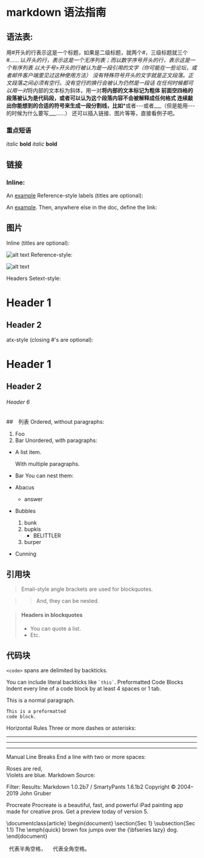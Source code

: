 # markdown 语法指南

## 语法表:

用#开头的行表示这是一个标题，如果是二级标题，就两个#，三级标题就三个#……
以*开头的行，表示这是一个无序列表；而以数字序号开头的行，表示这是一个有序列表
以大于号>开头的行被认为是一段引用的文字（你可能在一些论坛，或者邮件客户端里见过这种使用方法）
没有特殊符号开头的文字就是正文段落。正文段落之间必须有空行。没有空行的换行会被认为仍然是一段话
在任何时候都可以用一对*将内部的文本标为斜体，用一对**将内部的文本标记为粗体
前面空四格的段落被认为是代码段，或者可以认为这个段落内容不会被解释成任何格式
连续敲出你能想到的合适的符号来生成一段分割线，比如***或者---或者___（但是能用---的时候为什么要写___……）
还可以插入链接、图片等等，直接看例子吧。

### 重点短语
*italic*   **bold**
_italic_   __bold__

## 链接
### Inline:

An [example](http://url.com/ "Title")
Reference-style labels (titles are optional):

An [example][id]. Then, anywhere
else in the doc, define the link:

  [id]: http://example.com/  "Title"

## 图片
Inline (titles are optional):

![alt text](/path/img.jpg "Title")
Reference-style:

![alt text][id]

[id]: /url/to/img.jpg "Title"

Headers
Setext-style:

Header 1
========

Header 2
--------
atx-style (closing #'s are optional):

# Header 1 #

## Header 2 ##

###### Header 6


##　列表
Ordered, without paragraphs:

1.  Foo
2.  Bar
Unordered, with paragraphs:

*   A list item.

    With multiple paragraphs.

*   Bar
You can nest them:

*   Abacus
    * answer
*   Bubbles
    1.  bunk
    2.  bupkis
        * BELITTLER
    3. burper
*   Cunning


## 引用块
> Email-style angle brackets
> are used for blockquotes.

> > And, they can be nested.

> #### Headers in blockquotes
> 
> * You can quote a list.
> * Etc.
> 

## 代码块
`<code>` spans are delimited
by backticks.

You can include literal backticks
like `` `this` ``.
Preformatted Code Blocks
Indent every line of a code block by at least 4 spaces or 1 tab.

This is a normal paragraph.

    This is a preformatted
    code block.
Horizontal Rules
Three or more dashes or asterisks:

---

* * *

- - - - 
Manual Line Breaks
End a line with two or more spaces:

Roses are red,   
Violets are blue.
Markdown Source:

Filter:  Results: 
Markdown 1.0.2b7 / SmartyPants 1.6.1b2
Copyright © 2004–2019 John Gruber

 Procreate
Procreate is a beautiful, fast, and powerful iPad painting app made for creative pros. Get a preview today of version 5.



\documentclass{article}
\begin{document}
\section{Sec 1}
\subsection{Sec 1.1}
The \emph{quick} brown fox jumps over the {\bfseries lazy} dog.
\end{document}

&ensp;代表半角空格，&emsp; 代表全角空格。
